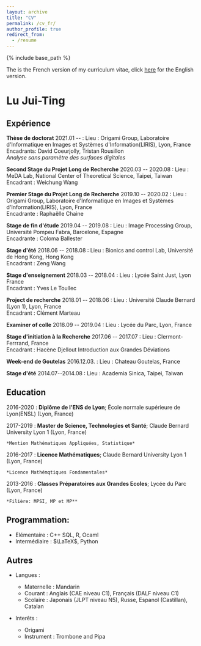 ```yaml
---
layout: archive
title: "CV"
permalink: /cv_fr/
author_profile: true
redirect_from:
  - /resume
---
```


{% include base_path %}

The is the French version of my curriculum vitae, click [here](https://mothorchids.github.io/cv/) for the English version.

Lu Jui-Ting
============

<!--- 
-------------------     ----------------------------
1 MyAddress                        email@example.com
MyTown 1000                          @twitter_handle
MyCountry                           1800 my-phone-nr
-------------------     ----------------------------
--->

Expérience
----------
**Thèse de doctorat**
2021.01 -- 
: Lieu : Origami Group, Laboratoire d'Informatique en Images et Systèmes d'Information(LIRIS), Lyon, France\
Encadrants: David Coeurjolly, Tristan Rousillon\
*Analyse sans paramètre des surfaces digitales*

**Second Stage du Projet Long de Recherche**
2020.03 -- 2020.08
: Lieu : MeDA Lab, National Center of Theoretical Science, Taipei, Taiwan\
Encadrant : Weichung Wang
<!--- Medical image with deeplearning.*--->

**Premier Stage du Projet Long de Recherche**
2019.10 -- 2020.02
: Lieu : Origami Group, Laboratoire d'Informatique en Images et Systèmes d'Information(LIRIS), Lyon, France\
  Encadrante : Raphaëlle Chaine

**Stage de fin d'étude**
2019.04 -- 2019.08
: Lieu : Image Processing Group, Université Pompeu Fabra, Barcelone, Espagne\
  Encadrante : Coloma Ballester

**Stage d'été**
2018.06 -- 2018.08
: Lieu : Bionics and control Lab, Université de Hong Kong, Hong Kong\
  Encadrant : Zeng Wang

**Stage d'enseignement**
2018.03 -- 2018.04
: Lieu : Lycée Saint Just, Lyon France\
  Encadrant : Yves Le Toullec
<!--- Taught maths at local high school--->

**Project de recherche**
2018.01 -- 2018.06
: Lieu : Université Claude Bernard (Lyon 1), Lyon, France\
  Encadrant : Clément Marteau
<!--- Research for the project "EM algorithm".--->

**Examiner of colle**
2018.09 -- 2019.04
: Lieu : Lycée du Parc, Lyon, France
<!--- Conducted oral exams for class préparatoire students.--->

**Stage d'initiation à la Recherche**
2017.06 -- 2017.07
: Lieu : Clermont-Ferrrand, France\
  Encadrant : Hacène Djellout
Introduction aux Grandes Déviations

**Week-end de Goutelas**
2016.12.03.
: Lieu : Chateau Goutelas, France 
<!--- Presented the Cauchy-Kovalewski theorem at “Week-end de Goutelas”, an annual event held by the ENS maths department.--->

**Stage d'été**
2014.07--2014.08
: Lieu : Academia Sinica, Taipei, Taiwan
<!--- Every summer, the mathematics department of Academia Sinica holds a six-week internship for selected undergraduated students.
My work is saved in the second column from the left at [link](https://www.math.sinica.edu.tw/student/anime_2014/).--->



Education
---------

<!--- 
2010-2014 (expected)
:   **PhD, Computer Science**; Awesome University (MyTown)

    *Thesis title: Deep Learning Approaches to the Self-Awesomeness
     Estimation Problem*
--->

2016-2020 
:   **Diplôme de l'ENS de Lyon**; École normale supérieure de Lyon(ENSL) (Lyon, France)

    
2017-2019
:   **Master de Science, Technologies et Santé**; Claude Bernard University Lyon 1 (Lyon, France)

    *Mention Mathématiques Appliquées, Statistique*

2016-2017
:   **Licence Mathématiques**; Claude Bernard University Lyon 1 (Lyon, France)

    *Licence Mathémqtiques Fondamentales*

2013-2016
:   **Classes Préparatoires aux Grandes Ecoles**; Lycée du Parc (Lyon, France)

    *Filière: MPSI, MP et MP**




Programmation:
----------------------------------------
- Elémentaire : C++ SQL, R, Ocaml
- Intermédiaire : $\LaTeX$, Python

Autres
----------------------------------------

* Langues :

     * Maternelle : Mandarin
     * Courant : Anglais (CAE niveau C1), 
	Français (DALF niveau C1)
     * Scolaire : Japonais (JLPT niveau N5), 
	Russe, Espanol (Castillan), Catalan

* Interêts :

	* Origami
	* Instrument : Trombone and Pipa
